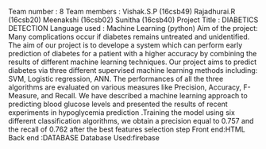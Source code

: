 Team number  : 8
Team members : Vishak.S.P     (16csb49)
               Rajadhurai.R   (16csb20)
               Meenakshi      (16csb02)
               Sunitha        (16csb40)
Project Title : DIABETICS DETECTION
Language used : Machine Learning (python)
Aim of the project:  Many complications occur if diabetes remains untreated and unidentified. The aim of our project is to develope a system which can perform early prediction of diabetes for a patient with a higher accuracy by combining the results of different machine learning techniques. Our project aims to predict diabetes via three different  supervised machine learning methods including: SVM, Logistic regression, ANN. The performances of all the three algorithms are evaluated on various measures like Precision, Accuracy, F-Measure, and Recall.  We have described a machine learning approach to predicting blood glucose levels and presented the results of recent experiments in hypoglycemia prediction .Training the model using six different classification algorithms, we obtain a precision equal to 0.757 and the recall of 0.762 after the best features selection step
Front end:HTML
Back end :DATABASE
Database Used:firebase
